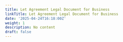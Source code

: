 ```yaml
---
title: Let Agreement Legal Document for Business
linkTitle: Let Agreement Legal Document for Business
date: '2025-04-24T16:18:00Z'
weight: 1
description: No content
draft: false
---
```



